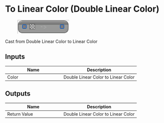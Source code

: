 # To Linear Color (Double Linear Color)

<div align="left" data-full-width="false">

<figure><img src="To_Linear_Color_(Double_Linear_Color).png" alt=""><figcaption></figcaption></figure>

</div>

Cast from Double Linear Color to Linear Color

## Inputs

<table>
<thead><tr><th width="170">Name</th><th>Description</th></tr></thead>
<tbody>
<tr><td>Color</td><td>Double Linear Color to Linear Color</td></tr>
</tbody>
</table>

## Outputs

<table>
<thead><tr><th width="170">Name</th><th>Description</th></tr></thead>
<tbody>
<tr><td>Return Value</td><td>Double Linear Color to Linear Color</td></tr>
</tbody>
</table>